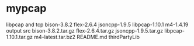 # mypcap
libpcap and tcp
bison-3.8.2         flex-2.6.4         jsoncpp-1.9.5         libpcap-1.10.1         m4-1.4.19          output     src
bison-3.8.2.tar.gz  flex-2.6.4.tar.gz  jsoncpp-1.9.5.tar.gz  libpcap-1.10.1.tar.gz  m4-latest.tar.bz2  README.md  thirdPartyLib
